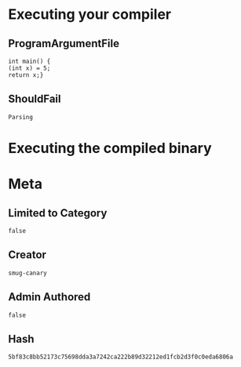 # Executing your compiler

## ProgramArgumentFile

```
int main() {
(int x) = 5;
return x;}

```

## ShouldFail

```
Parsing
```

# Executing the compiled binary

# Meta

## Limited to Category

```
false
```

## Creator

```
smug-canary
```

## Admin Authored

```
false
```

## Hash

```
5bf83c8bb52173c75698dda3a7242ca222b89d32212ed1fcb2d3f0c0eda6806a
```
